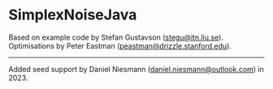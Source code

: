 # SimplexNoiseJava
Based on example code by Stefan Gustavson (stegu@itn.liu.se).
Optimisations by Peter Eastman (peastman@drizzle.stanford.edu).

- - -
Added seed support by Daniel Niesmann (daniel.niesmann@outlook.com) in 2023.
